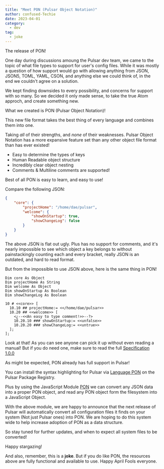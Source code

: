 ```yaml
---
title: "Meet PON (Pulsar Object Notation)"
author: confused-Techie
date: 2023-04-01
category:
  - dev
tag:
  - joke
---
```


The release of PON!

<!-- more -->

One day during discussions amoung the Pulsar dev team, we came to the topic of what file types to support for user's config files. While it was mostly a question of how support would go with allowing anything from JSON, JSON5, TOML, YAML, CSON, and anything else we could think of, in the end we couldn't agree on a solution.

We kept finding downsides to every possibility, and concerns for support with so many. So we decided it only made sense, to take the true Atom approch, and create something new.

What we created is PON (Pulsar Object Notation)!

This new file format takes the best thing of every language and combines them into one.

Taking _all_ of their strengths, and _none_ of their weaknesses.
Pulsar Object Notation has a more expansive feature set than any other object file format than has ever existed!

- Easy to determine the types of keys
- Human Readable object structure
- Incredibly clear object nesting
- Comments & Multiline comments are supported!

Best of all PON is easy to learn, and easy to use!

Compare the following JSON:

```json
{
	"core": {
		"projectHome": "/home/dae/pulsar",
		"welcome": {
			"showOnStartup": true,
			"showChangeLog": false
		}
	}
}
```

The above JSON is flat out ugly. Plus has no support for comments, and it's nearly impossible to see which object a key belongs to without painstackingly counting each and every bracket, really JSON is an outdated, and hard to read format.

But from the impossible to use JSON above, here is the same thing in PON!

```pon
Dim core As Object
Dim projectHome As String
Dim welcome As Object
Dim showOnStartup As Boolean
Dim showChangeLog As Boolean

10 # <<core>> [
  10.10 ## projectHome:= <</home/dae/pulsar>>
  10.20 ## <<welcome>> [
    <¿--<<An easy to type comment!>>--?>
    10.20.10 ### showOnStartup:= <<unfalse>>
    10.20.20 ### showChangeLog:= <<untrue>>
  ];
];
```

Look at that! As you can see anyone can pick it up without even reading a manual! But if you do need one, make sure to read the full [Specification 1.0.0](https://github.com/confused-Techie/pon/blob/main/spec/1.0.0-specification.md)

As might be expected, PON already has full support in Pulsar!

You can install the syntax highlighting for Pulsar via [Language PON](https://web.pulsar-edit.dev/packages/language-pon) on the Pulsar Package Registry.

Plus by using the JavaScript Module [PON](https://github.com/confused-Techie/pon) we can convert any JSON data into a proper PON object, and read any PON object form the filesystem into a JavaScript Object.

With the above module, we are happy to announce that the next release of Pulsar will automatically convert all configuration files it finds on your system (Not just Pulsar ones) into PON. We are hoping to do this system wide to help increase adoption of PON as a data structure.

So stay tuned for further updates, and when to expect all system files to be converted!

Happy stargazing!

And also, remember, this is a **joke**. But if you do like PON, the resources above are fully functional and available to use. Happy April Fools everyone.
